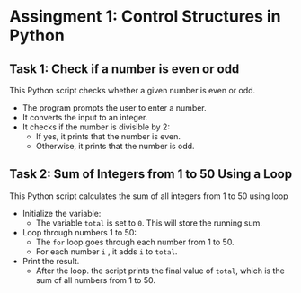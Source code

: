 # Assingment 1: Control Structures in Python

## Task 1: Check if a number is even or odd
 This Python script checks whether a given number is even or odd.
- The program prompts the user to enter a number.
- It converts the input to an integer.
- It checks if the number is divisible by 2:
    - If yes, it prints that the number is even.
    - Otherwise, it prints that the number is odd.

## Task 2: Sum of Integers from 1 to 50 Using a Loop
 This Python script calculates the sum of all integers from 1 to 50 using loop
 - Initialize the variable:
   - The variable `total` is set to `0`. This will store the running sum.
 - Loop through numbers 1 to 50:
   - The `for` loop goes through each number from 1 to 50.
   - For each number `i` , it adds `i` to `total`.
 - Print the result.
   - After the loop. the script prints the final value of `total`, which is the sum of all numbers from 1 to 50.
